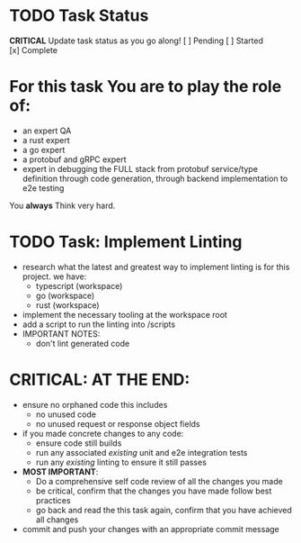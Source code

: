 # TODO Task Status
**CRITICAL** Update task status as you go along!
[ ] Pending
[ ] Started  
[x] Complete

# For this task You are to play the role of:
- an expert QA
- a rust expert
- a go expert
- a protobuf and gRPC expert
- expert in debugging the FULL stack from  protobuf service/type definition through code generation, through backend implementation to e2e testing

You **always** Think very hard.

# TODO Task: Implement Linting
- research what the latest and greatest way to implement linting is for this project. we have:
  - typescript (workspace)
  - go (workspace)
  - rust (workspace)
- implement the necessary tooling at the workspace root
- add a script to run the linting into /scripts
- IMPORTANT NOTES:
  - don't lint generated code

# **CRITICAL**: AT THE END:
- ensure no orphaned code this includes
  - no unused code
  - no unused request or response object fields
- if you made concrete changes to any code:  
  - ensure code still builds
  - run any associated *existing* unit and e2e integration tests
  - run any *existing* linting to ensure it still passes
- **MOST IMPORTANT**:
  - Do a comprehensive self code review of all the changes you made
  - be critical, confirm that the changes you have made follow best practices
  - go back and read the this task again, confirm that you have achieved all changes
- commit and push your changes with an appropriate commit message